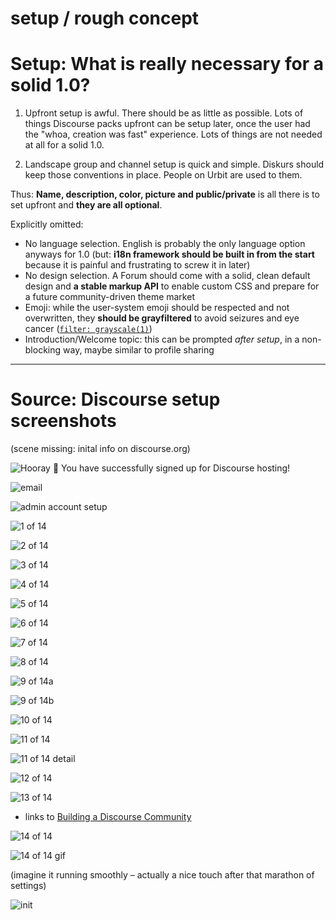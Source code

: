 # setup / rough concept

# **Setup: What is really necessary for a solid 1.0?**

1. Upfront setup is awful. There should be as little as possible. Lots of things Discourse packs upfront can be setup later, once the user had the "whoa, creation was fast" experience. Lots of things are not needed at all for a solid 1.0.

2. Landscape group and channel setup is quick and simple. Diskurs should keep those conventions in place. People on Urbit are used to them.

Thus: **Name, description, color, picture and public/private** is all there is to set upfront and **they are all optional**.


Explicitly omitted:

- No language selection. English is probably the only language option anyways for 1.0 (but: **i18n framework should be built in from the start** because it is painful and frustrating to screw it in later)
- No design selection. A Forum should come with a solid, clean default design and **a stable markup API** to enable custom CSS and prepare for a future community-driven theme market
- Emoji: while the user-system emoji should be respected and not overwritten, they **should be grayfiltered** to avoid seizures and eye cancer ([`filter: grayscale(1)`](https://developer.mozilla.org/en-US/docs/Web/CSS/filter-function/grayscale()))
- Introduction/Welcome topic: this can be prompted *after setup*, in a non-blocking way, maybe similar to profile sharing


---

# Source: Discourse setup screenshots

(scene missing: inital info on discourse.org)

![Hooray 🎉
You have successfully signed up for Discourse hosting!](https://user-images.githubusercontent.com/170145/108716951-0008a500-751d-11eb-89bb-384ce8d16f5d.png)

![email](https://user-images.githubusercontent.com/170145/108717527-a8b70480-751d-11eb-9064-04f0b7554754.png)

![admin account setup](https://user-images.githubusercontent.com/170145/108718016-41e61b00-751e-11eb-9066-e195072ba542.png)

![1 of 14](https://user-images.githubusercontent.com/170145/108718165-74901380-751e-11eb-98c2-8fcca2edcec1.png)

![2 of 14](https://user-images.githubusercontent.com/170145/108718467-bd47cc80-751e-11eb-8ecd-f1046d0a175e.png)

![3 of 14](https://user-images.githubusercontent.com/170145/108724028-2a5e6080-7525-11eb-83b4-f5692e852565.png)

![4 of 14](https://user-images.githubusercontent.com/170145/108724215-62fe3a00-7525-11eb-843f-1a4d2d0ce873.png)

![5 of 14](https://user-images.githubusercontent.com/170145/108751146-2987f780-7542-11eb-87e4-75f160429e1c.png)

![6 of 14](https://user-images.githubusercontent.com/170145/108751453-871c4400-7542-11eb-8137-229cab044604.png)

![7 of 14](https://user-images.githubusercontent.com/170145/108751781-eed28f00-7542-11eb-964c-fa3349dadad1.png)

![8 of 14](https://user-images.githubusercontent.com/170145/108751959-2b9e8600-7543-11eb-85c1-4c90d11b9ac6.png)

![9 of 14a](https://user-images.githubusercontent.com/170145/108753003-78cf2780-7544-11eb-9e50-30eab56d97a1.png)

![9 of 14b](https://user-images.githubusercontent.com/170145/108753052-897f9d80-7544-11eb-9c33-253f8d4d41cb.png)

![10 of 14](https://user-images.githubusercontent.com/170145/108753252-c9df1b80-7544-11eb-8bf8-e612ffe286fd.png)

![11 of 14](https://user-images.githubusercontent.com/170145/108753343-ea0eda80-7544-11eb-967d-c64c2c9de4b3.png)

![11 of 14 detail](https://user-images.githubusercontent.com/170145/108753384-f5fa9c80-7544-11eb-9971-97a5f75309d1.png)

![12 of 14](https://user-images.githubusercontent.com/170145/108753543-2cd0b280-7545-11eb-9eac-a72cc41c036f.png)


![13 of 14](https://user-images.githubusercontent.com/170145/108757029-9ce13780-7549-11eb-8b41-7350288df170.png)

- links to [Building a Discourse Community](https://blog.discourse.org/2014/08/building-a-discourse-community/)

![14 of 14](https://user-images.githubusercontent.com/170145/108757117-b84c4280-7549-11eb-9dc8-513dfe1bcf36.png)

![14 of 14 gif](https://user-images.githubusercontent.com/170145/108757853-ad45e200-754a-11eb-9c06-1235d11e395c.gif)

(imagine it running smoothly – actually a nice touch after that marathon of settings)

![init](https://user-images.githubusercontent.com/170145/108808690-6f2adb80-75a7-11eb-97b7-b051d8d44dcc.png)
